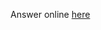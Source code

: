 Answer online [here](http://imanuelgittens.github.io/learning-web-components/architecting-frontend-application/section1/project1/app/index.html)